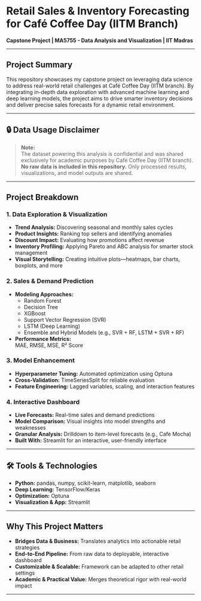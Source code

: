 #  Retail Sales & Inventory Forecasting for Café Coffee Day (IITM Branch)

**Capstone Project | MA5755 - Data Analysis and Visualization | IIT Madras**

---

##  Project Summary

This repository showcases my capstone project on leveraging data science to address real-world retail challenges at Café Coffee Day (IITM branch). By integrating in-depth data exploration with advanced machine learning and deep learning models, the project aims to drive smarter inventory decisions and deliver precise sales forecasts for a dynamic retail environment.

---

## 🔒 Data Usage Disclaimer

> **Note:**  
> The dataset powering this analysis is confidential and was shared exclusively for academic purposes by Café Coffee Day (IITM branch).  
> **No raw data is included in this repository.** Only processed results, visualizations, and model outputs are shared.

---

##  Project Breakdown

### 1. Data Exploration & Visualization
- **Trend Analysis:** Discovering seasonal and monthly sales cycles
- **Product Insights:** Ranking top sellers and identifying anomalies
- **Discount Impact:** Evaluating how promotions affect revenue
- **Inventory Profiling:** Applying Pareto and ABC analysis for smarter stock management
- **Visual Storytelling:** Creating intuitive plots—heatmaps, bar charts, boxplots, and more

### 2. Sales & Demand Prediction
- **Modeling Approaches:**
  - Random Forest
  - Decision Tree
  - XGBoost
  - Support Vector Regression (SVR)
  - LSTM (Deep Learning)
  - Ensemble and Hybrid Models (e.g., SVR + RF, LSTM + SVR + RF)
- **Performance Metrics:**  
  MAE, RMSE, MSE, R² Score

### 3. Model Enhancement
- **Hyperparameter Tuning:** Automated optimization using Optuna
- **Cross-Validation:** TimeSeriesSplit for reliable evaluation
- **Feature Engineering:** Lagged variables, scaling, and interaction features

### 4. Interactive Dashboard
- **Live Forecasts:** Real-time sales and demand predictions
- **Model Comparison:** Visual insights into model strengths and weaknesses
- **Granular Analysis:** Drilldown to item-level forecasts (e.g., Cafe Mocha)
- **Built With:** Streamlit for an interactive, user-friendly interface

---

## 🛠️ Tools & Technologies

- **Python:** pandas, numpy, scikit-learn, matplotlib, seaborn
- **Deep Learning:** TensorFlow/Keras
- **Optimization:** Optuna
- **Visualization & App:** Streamlit

---


##  Why This Project Matters

- **Bridges Data & Business:** Translates analytics into actionable retail strategies
- **End-to-End Pipeline:** From raw data to deployable, interactive dashboard
- **Customizable & Scalable:** Framework can be adapted to other retail settings
- **Academic & Practical Value:** Merges theoretical rigor with real-world impact

---


